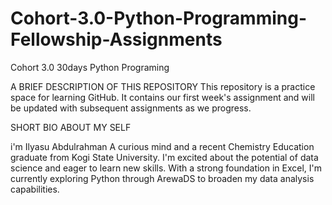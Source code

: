 # Cohort-3.0-Python-Programming-Fellowship-Assignments
Cohort 3.0 30days Python Programing



A BRIEF DESCRIPTION OF THIS REPOSITORY
This repository is a practice space for learning GitHub. It contains our first week's assignment and will be updated with subsequent assignments as we progress.

SHORT BIO ABOUT MY SELF

i'm Ilyasu Abdulrahman
A curious mind and a recent Chemistry Education graduate from Kogi State University. I'm excited about the potential of data science and eager to learn new skills. With a strong foundation in Excel, I'm currently exploring Python through ArewaDS to broaden my data analysis capabilities.